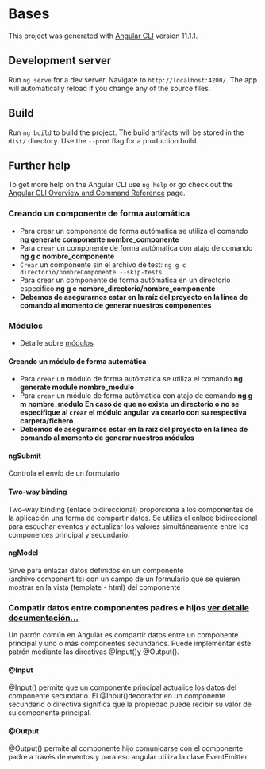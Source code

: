 # Bases

This project was generated with [Angular CLI](https://github.com/angular/angular-cli) version 11.1.1.

## Development server

Run `ng serve` for a dev server. Navigate to `http://localhost:4200/`. The app will automatically reload if you change any of the source files.

## Build

Run `ng build` to build the project. The build artifacts will be stored in the `dist/` directory. Use the `--prod` flag for a production build.

## Further help

To get more help on the Angular CLI use `ng help` or go check out the [Angular CLI Overview and Command Reference](https://angular.io/cli) page.

### Creando un componente de forma automática

* Para crear un componente de forma autómatica se utiliza el comando **ng generate componente nombre_componente**
* Para `crear` un componente de forma autómatica con atajo de comando **ng g c nombre_componente**
* `Crear` un componente sin el archivo de test: `ng g c directorio/nombreComponente --skip-tests`
* Para crear un componente de forma autómatica en un directorio especifico **ng g c nombre_directorio/nombre_componente**
* **Debemos de asegurarnos estar en la raíz del proyecto en la línea de comando al momento de generar nuestros componentes**


### Módulos

* Detalle sobre [módulos](https://academia-binaria.com/base-aplicacion-angular/)

#### Creando un módulo de forma automática

* Para `crear` un módulo de forma autómatica se utiliza el comando **ng generate module nombre_modulo**
* Para `crear` un módulo de forma autómatica con atajo de comando **ng g m nombre_modulo**
**En caso de que no exista un directorio o no se especifique al `crear` el módulo angular va crearlo con su respectiva carpeta/fichero**
* **Debemos de asegurarnos estar en la raíz del proyecto en la línea de comando al momento de generar nuestros módulos**

#### ngSubmit

Controla el envío de un formulario


#### Two-way binding

Two-way binding (enlace bidireccional) proporciona a los componentes de la aplicación una forma de compartir datos. Se utiliza el enlace bidireccional para escuchar eventos y actualizar los valores simultáneamente entre los componentes principal y secundario.


#### ngModel

Sirve para enlazar datos definidos en un componente (archivo.component.ts) con un campo de un formulario que se quieren mostrar en la vista (template - html) del componente


### Compatir datos entre componentes padres e hijos [ver detalle documentación...](https://angular.io/guide/inputs-outputs)

Un patrón común en Angular es compartir datos entre un componente principal y uno o más componentes secundarios. Puede implementar este patrón mediante las directivas @Input()y @Output().

#### @Input

@Input() permite que un componente principal actualice los datos del componente secundario.
El @Input()decorador en un componente secundario o directiva significa que la propiedad puede recibir su valor de su componente principal.


#### @Output

@Output() permite al componente hijo comunicarse con el componente padre a través de eventos y para eso angular utiliza la clase EventEmitter
